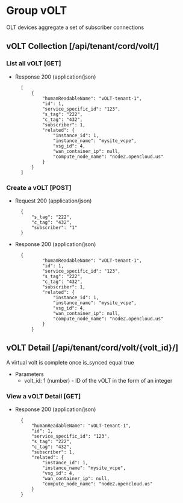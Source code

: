 # Group vOLT

OLT devices aggregate a set of subscriber connections

## vOLT Collection [/api/tenant/cord/volt/]

### List all vOLT [GET]

+ Response 200 (application/json)

        [
            {
                "humanReadableName": "vOLT-tenant-1",
                "id": 1,
                "service_specific_id": "123",
                "s_tag": "222",
                "c_tag": "432",
                "subscriber": 1,
                "related": {
                    "instance_id": 1,
                    "instance_name": "mysite_vcpe",
                    "vsg_id": 4,
                    "wan_container_ip": null,
                    "compute_node_name": "node2.opencloud.us"
                }
            }
        ]

### Create a vOLT [POST]

+ Request 200 (application/json)

        {
            "s_tag": "222",
            "c_tag": "432",
            "subscriber": "1"
        }

+ Response 200 (application/json)

        {
                "humanReadableName": "vOLT-tenant-1",
                "id": 1,
                "service_specific_id": "123",
                "s_tag": "222",
                "c_tag": "432",
                "subscriber": 1,
                "related": {
                    "instance_id": 1,
                    "instance_name": "mysite_vcpe",
                    "vsg_id": 4,
                    "wan_container_ip": null,
                    "compute_node_name": "node2.opencloud.us"
                }
            }

## vOLT Detail [/api/tenant/cord/volt/{volt_id}/]

A virtual volt is complete once is_synced equal true

+ Parameters
    + volt_id: 1 (number) - ID of the vOLT in the form of an integer

### View a vOLT Detail [GET]

+ Response 200 (application/json)

        {
            "humanReadableName": "vOLT-tenant-1",
            "id": 1,
            "service_specific_id": "123",
            "s_tag": "222",
            "c_tag": "432",
            "subscriber": 1,
            "related": {
                "instance_id": 1,
                "instance_name": "mysite_vcpe",
                "vsg_id": 4,
                "wan_container_ip": null,
                "compute_node_name": "node2.opencloud.us"
            }
        }
